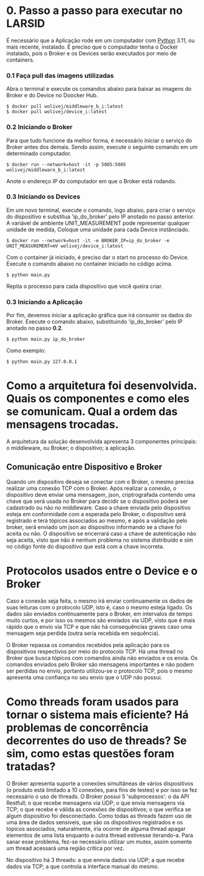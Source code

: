 # 0. Passo a passo para executar no LARSID
É necessário que a Aplicação rode em um computador com [Python](https://www.python.org) 3.11, ou mais recente, instalado. É preciso que o computador tenha o Docker instalado, pois o Broker e os Devices serão executados por  meio de containers.

### 0.1 Faça pull das imagens utilizadas
Abra o terminal e execute os comandos abaixo para baixar as imagens do Broker e do Device no Doocker Hub.
```
$ docker pull wolivej/middleware_b_i:latest
$ docker pull wolivej/device_i:latest
```
### 0.2 Iniciando o Broker
Para que tudo funcione da melhor forma, é necessário iniciar o serviço do Broker antes dos demais. Sendo assim, execute o seguinte comando em um determinado computador.
```
$ docker run --network=host -it -p 5005:5005 wolivej/middleware_b_i:latest
```
Anote o endereço IP do computador em que o Broker está rodando.
### 0.3 Iniciando os Devices
Em um novo terminal, execute o comando, logo abaixo, para criar o serviço do dispositivo e substitua 'ip_do_broker' pelo IP anotado no passo anterior. A variável de ambiente UNIT_MEASUREMENT pode representar qualquer unidade de medida, Coloque uma unidade para cada Device instânciado.
```
$ docker run --network=host -it -e BROKER_IP=ip_do_broker -e UNIT_MEASUREMENT=mV wolivej/device_i:latest
```
Com o container já iniciado, é preciso dar o start no processo do Device. Execute o comando abaixo no container iniciado no código acima.
```
$ python main.py
```
Repita o processo para cada dispositivo que você queira criar.
### 0.3 Iniciando a Aplicação
Por fim, devemos iniciar a aplicação gráfica que irá consumir os dados do Broker. Execute o comando abaixo, substituindo 'ip_do_broker' pelo IP anotado no passo **0.2**.
```
$ python main.py ip_do_broker
```
Como exemplo:
```
$ python main.py 127.0.0.1
```



# Como a arquitetura foi desenvolvida. Quais os componentes e como eles se comunicam. Qual a ordem das mensagens trocadas.
A arquitetura da solução desenvolvida apresenta 3 componentes principais: o middleware, ou Broker; o dispositivo; a aplicação.


## Comunicação entre Dispositivo e Broker
Quando um dispositivo deseja se conectar com o Broker, o mesmo precisa realizar uma conexão TCP com o Broker. Após realizar a conexão, o dispositivo deve enviar uma mensagem, json, criptrografada contendo uma chave que será usada no Broker para decidir se o dispositivo poderá ser cadastrado ou não no middleware. Caso a chave enviada pelo dispositivo esteja em conformidade com a esperada pelo Broker, o dispositivo será registrado e terá tópicos associados ao mesmo, e após a validação pelo broker, será enviado um json ao dispositivo informando se a chave foi aceita ou não. O dispositivo se encerrará caso a chave de autenticação não seja aceita, visto que não é nenhum problema no sistema distribuído e sim no código fonte do dispositivo que está com a chave incorreta. 


# Protocolos usados entre o Device e o Broker
Caso a conexão seja feita, o mesmo irá enviar continuamente os dados de suas leituras com o protocolo UDP, isto é, caso o mesmo esteja ligado. Os dados são enviados continuamente para o Broker, em intervalos de tempo muito curtos, e por isso os mesmos são enviados via UDP, visto que é mais rápido que o envio via TCP e que não há consequências graves caso uma mensagem seja perdida (outra seria recebida em sequência).

O Broker repassa os comandos recebidos pela aplicação para os dispositivos respectivos por meio do protocolo TCP. Há uma thread no Broker que busca tópicos com comandos ainda não enviados e os envia. Os comandos enviados pelo Broker são mensagens importantes e não podem ser perdidas no envio, portanto utilizou-se o protocolo TCP, pois o mesmo apresenta uma confiança no seu envio que o UDP não possui.


# Como threads foram usados para tornar o sistema mais eficiente? Há problemas de concorrência decorrentes do uso de threads? Se sim, como estas questões foram tratadas?
O Broker apresenta suporte a conexões simultâneas de vários dispositivos (o produto está limitado a 10 conexões, para fins de testes) e por isso se fez necessário o uso de threads. O Broker possui 5 'subprocessos': o da API Restfull; o que recebe mensagens via UDP; o que envia mensagens via TCP; o que recebe e válida as conexões de dispositivos; o que verifica se algum dispositivo foi desconectado.
Como todas as threads fazem uso de uma área de dados sensíveis, que são os dispositivos registrados e os tópicos associados, naturalmente, iria ocorrer de alguma thread apagar elementos de uma lista enquanto a outra thread estivesse iterando-a. Para sanar esse problema, fez-se necessário utilizar um mutex, assim somente um thread acessará uma região crítica por vez. 

No dispositivo há 3 threads: a que ennvia dados via UDP; a que recebe dados via TCP; a que controla a interface manual do mesmo.